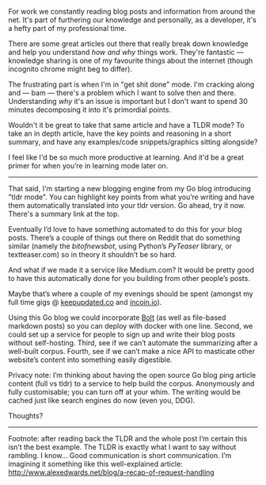 For work we constantly reading blog posts and information from around the net. It's part of furthering our knowledge and personally, as a developer, it's a hefty part of my professional time. 

There are some great articles out there that really break down knowledge and help you understand *how and why* things work. They're fantastic — knowledge sharing is one of my favourite things about the internet (though incognito chrome might beg to differ).

The frustrating part is when I'm in "get shit done" mode. I'm cracking along and — bam — there's a problem which I want to solve then and there. Understanding *why* it's an issue is important but I don't want to spend 30 minutes decomposing it into it's primordial points.

Wouldn't it be great to take that same article and have a TLDR mode? To take an in depth article, have the key points and reasoning in a short summary, and have any examples/code snippets/graphics sitting alongside?

I feel like I'd be so much more productive at learning. And it'd be a great primer for when you’re in learning mode later on.

---

That said, I'm starting a new blogging engine from my Go blog introducing "tldr mode". You can highlight key points from what you’re writing and have them automatically translated into your tldr version. Go ahead, try it now. There's a summary link at the top.

Eventually I’d love to have something automated to do this for your blog posts. There’s a couple of things out there on Reddit that do something similar (namely the *bitofnewsbot*, using Python’s *PyTeaser* library, or textteaser.com) so in theory it shouldn’t be so hard.

And what if we made it a service like Medium.com? It would be pretty good to have this automatically done for you building from other people’s posts.

Maybe that’s where a couple of my evenings should be spent (amongst my full time gigs @ [keepupdated.co](https://keepupdated.co) and [incoin.io](https://www.incoin.io)).

Using this Go blog we could incorporate [Bolt](https://github.com/boltdb/bolt) (as well as file-based markdown posts) so you can deploy with docker with one line. Second, we could set up a service for people to sign up and write their blog posts without self-hosting. Third, see if we can’t automate the summarizing after a well-built corpus. Fourth, see if we can’t make a nice API to masticate other website’s content into something easily digestible.

Privacy note: I’m thinking about having the open source Go blog ping article content (full vs tldr) to a service to help build the corpus. Anonymously and fully customisable; you can turn off at your whim. The writing would be cached just like search engines do now (even you, DDG). 

Thoughts?

---

Footnote: after reading back the TLDR and the whole post I’m certain this isn’t the best example. The TLDR is exactly what I want to say without rambling. I know… Good communication is short communication. I’m imagining it something like this well-explained article: http://www.alexedwards.net/blog/a-recap-of-request-handling
